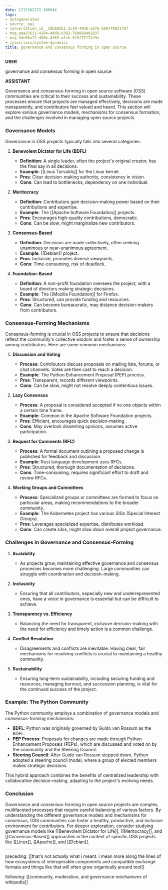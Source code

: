 ```yaml
---
date: 1717362372.309644
tags:
- autogenerated
- source__oai
- conversation_id__19b601b1-2c10-49d6-a276-b60749021767
- msg_aaa25631-4204-4dd9-8382-769888401937
- msg_9de68a22-d86b-4369-afcb-8f8f77f71e9a
- colorclass/system-dynamics
title: governance and consensus forming in open source
---
```


**USER**

governance and consensus forming in open source


**ASSISTANT**

Governance and consensus-forming in open source software (OSS) communities are critical to their success and sustainability. These processes ensure that projects are managed effectively, decisions are made transparently, and contributors feel valued and heard. This section will explore various governance models, mechanisms for consensus formation, and the challenges involved in managing open source projects.

### Governance Models

Governance in OSS projects typically falls into several categories:

1. **Benevolent Dictator for Life (BDFL)**
   - **Definition**: A single leader, often the project's original creator, has the final say in all decisions.
   - **Example**: [[Linus Torvalds]] for the Linux kernel.
   - **Pros**: Clear decision-making authority, consistency in vision.
   - **Cons**: Can lead to bottlenecks, dependency on one individual.

2. **Meritocracy**
   - **Definition**: Contributors gain decision-making power based on their contributions and expertise.
   - **Example**: The [[Apache Software Foundation]] projects.
   - **Pros**: Encourages high-quality contributions, democratic.
   - **Cons**: Can be slow, might marginalize new contributors.

3. **Consensus-Based**
   - **Definition**: Decisions are made collectively, often seeking unanimous or near-unanimous agreement.
   - **Example**: [[Debian]] project.
   - **Pros**: Inclusive, promotes diverse viewpoints.
   - **Cons**: Time-consuming, risk of deadlock.

4. **Foundation-Based**
   - **Definition**: A non-profit foundation oversees the project, with a board of directors making strategic decisions.
   - **Example**: The [[Mozilla Foundation]] for Firefox.
   - **Pros**: Structured, can provide funding and resources.
   - **Cons**: Can become bureaucratic, may distance decision-makers from contributors.

### Consensus-Forming Mechanisms

Consensus-forming is crucial in OSS projects to ensure that decisions reflect the community's collective wisdom and foster a sense of ownership among contributors. Here are some common mechanisms:

1. **Discussion and Voting**
   - **Process**: Contributors discuss proposals on mailing lists, forums, or chat channels. Votes are then cast to reach a decision.
   - **Example**: The Python Enhancement Proposal (PEP) process.
   - **Pros**: Transparent, records different viewpoints.
   - **Cons**: Can be slow, might not resolve deeply contentious issues.

2. **Lazy Consensus**
   - **Process**: A proposal is considered accepted if no one objects within a certain time frame.
   - **Example**: Common in the Apache Software Foundation projects.
   - **Pros**: Efficient, encourages quick decision-making.
   - **Cons**: May overlook dissenting opinions, assumes active participation.

3. **Request for Comments (RFC)**
   - **Process**: A formal document outlining a proposed change is published for feedback and discussion.
   - **Example**: Rust language development uses RFCs.
   - **Pros**: Structured, thorough documentation of decisions.
   - **Cons**: Time-consuming, requires significant effort to draft and review RFCs.

4. **Working Groups and Committees**
   - **Process**: Specialized groups or committees are formed to focus on particular areas, making recommendations to the broader community.
   - **Example**: The Kubernetes project has various SIGs (Special Interest Groups).
   - **Pros**: Leverages specialized expertise, distributes workload.
   - **Cons**: Can create silos, might slow down overall project governance.

### Challenges in Governance and Consensus-Forming

1. **Scalability**
   - As projects grow, maintaining effective governance and consensus processes becomes more challenging. Large communities can struggle with coordination and decision-making.
   
2. **Inclusivity**
   - Ensuring that all contributors, especially new and underrepresented ones, have a voice in governance is essential but can be difficult to achieve.

3. **Transparency vs. Efficiency**
   - Balancing the need for transparent, inclusive decision-making with the need for efficiency and timely action is a common challenge.

4. **Conflict Resolution**
   - Disagreements and conflicts are inevitable. Having clear, fair mechanisms for resolving conflicts is crucial to maintaining a healthy community.

5. **Sustainability**
   - Ensuring long-term sustainability, including securing funding and resources, managing burnout, and succession planning, is vital for the continued success of the project.

### Example: The Python Community

The Python community employs a combination of governance models and consensus-forming mechanisms:

- **BDFL**: Python was originally governed by Guido van Rossum as the BDFL.
- **PEP Process**: Proposals for changes are made through Python Enhancement Proposals (PEPs), which are discussed and voted on by the community and the Steering Council.
- **Steering Council**: After Guido van Rossum stepped down, Python adopted a steering council model, where a group of elected members makes strategic decisions.

This hybrid approach combines the benefits of centralized leadership with collaborative decision-making, adapting to the project's evolving needs.

### Conclusion

Governance and consensus-forming in open source projects are complex, multifaceted processes that require careful balancing of various factors. By understanding the different governance models and mechanisms for consensus, OSS communities can foster a healthy, productive, and inclusive environment for contributors. For deeper exploration, consider studying governance models like [[Benevolent Dictator for Life]], [[Meritocracy]], and [[Consensus-Based]] approaches in the context of specific OSS projects like [[Linux]], [[Apache]], and [[Debian]].


---

preceding: [[that's not actually what i meant. i mean more along the lines of how ecosystems of interoperable components and compatible exchange formats and things like that will often grow organically around tool]]  


following: [[community, moderation, and governance mechanisms of wikipedia]]